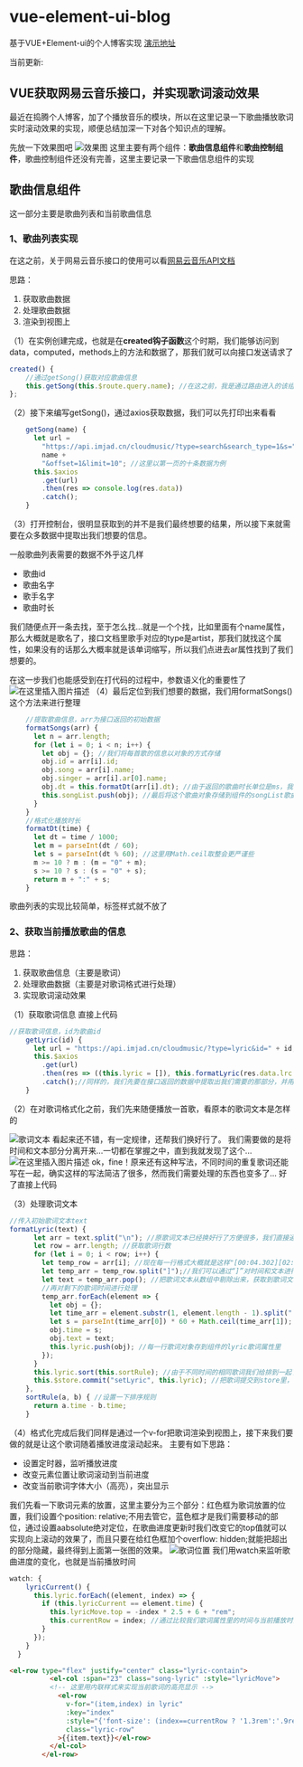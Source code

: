 # vue-element-ui-blog
基于VUE+Element-ui的个人博客实现
[演示地址](http://106.52.104.235/)

当前更新: 

## VUE获取网易云音乐接口，并实现歌词滚动效果
最近在捣腾个人博客，加了个播放音乐的模块，所以在这里记录一下歌曲播放歌词实时滚动效果的实现，顺便总结加深一下对各个知识点的理解。

先放一下效果图吧
![效果图](https://img-blog.csdnimg.cn/20200521162619475.png?x-oss-process=image/watermark,type_ZmFuZ3poZW5naGVpdGk,shadow_10,text_aHR0cHM6Ly9ibG9nLmNzZG4ubmV0L3dlaXhpbl80NDIwMDI4OA==,size_16,color_FFFFFF,t_70#pic_center)
这里主要有两个组件：**歌曲信息组件**和**歌曲控制组件**，歌曲控制组件还没有完善，这里主要记录一下歌曲信息组件的实现
## 歌曲信息组件
这一部分主要是歌曲列表和当前歌曲信息
### 1、歌曲列表实现
在这之前，关于网易云音乐接口的使用可以看[网易云音乐API文档](https://api.imjad.cn/cloudmusic.md)

思路：

 1. 获取歌曲数据
 2. 处理歌曲数据
 3. 渲染到视图上

（1）在实例创建完成，也就是在**created钩子函数**这个时期，我们能够访问到data，computed，methods上的方法和数据了，那我们就可以向接口发送请求了
```javascript
created() {
    //通过getSong()获取对应歌曲信息
    this.getSong(this.$route.query.name); //在这之前，我是通过路由进入的该组件，所以会传递一个name歌手名字作为参数
};
```
（2）接下来编写getSong()，通过axios获取数据，我们可以先打印出来看看
```javascript
    getSong(name) {
      let url =
        "https://api.imjad.cn/cloudmusic/?type=search&search_type=1&s=" +
        name +
        "&offset=1&limit=10"; //这里以第一页的十条数据为例
      this.$axios
        .get(url)
        .then(res => console.log(res.data))
        .catch();
    }
```
（3）打开控制台，很明显获取到的并不是我们最终想要的结果，所以接下来就需要在众多数据中提取出我们想要的信息。

一般歌曲列表需要的数据不外乎这几样

 - 歌曲id
 - 歌曲名字
 - 歌手名字
 - 歌曲时长

我们随便点开一条去找，至于怎么找...就是一个个找，比如里面有个name属性，那么大概就是歌名了，接口文档里歌手对应的type是artist，那我们就找这个属性，如果没有的话那么大概率就是该单词缩写，所以我们点进去ar属性找到了我们想要的。

在这一步我们也能感受到在打代码的过程中，参数语义化的重要性了
![在这里插入图片描述](https://img-blog.csdnimg.cn/20200521205936764.png?x-oss-process=image/watermark,type_ZmFuZ3poZW5naGVpdGk,shadow_10,text_aHR0cHM6Ly9ibG9nLmNzZG4ubmV0L3dlaXhpbl80NDIwMDI4OA==,size_16,color_FFFFFF,t_70#pic_center)
（4）最后定位到我们想要的数据，我们用formatSongs()这个方法来进行整理
```javascript
    //提取歌曲信息，arr为接口返回的初始数据
    formatSongs(arr) {
      let n = arr.length;
      for (let i = 0; i < n; i++) {
        let obj = {}; //我们将每首歌的信息以对象的方式存储
        obj.id = arr[i].id;
        obj.song = arr[i].name;
        obj.singer = arr[i].ar[0].name;
        obj.dt = this.formatDt(arr[i].dt); //由于返回的歌曲时长单位是ms，我们还要将其转换成00：00的格式
        this.songList.push(obj); //最后将这个歌曲对象存储到组件的songList歌曲列表属性上，最后用个v-for就可以在视图上呈现出来了
      }
    }
    //格式化播放时长
    formatDt(time) {
      let dt = time / 1000;
      let m = parseInt(dt / 60);
      let s = parseInt(dt % 60); //这里用Math.ceil取整会更严谨些
      m >= 10 ? m : (m = "0" + m);
      s >= 10 ? s : (s = "0" + s);
      return m + ":" + s;
    }
```
歌曲列表的实现比较简单，标签样式就不放了

### 2、获取当前播放歌曲的信息
思路：

 1. 获取歌曲信息（主要是歌词）
 2. 处理歌曲数据（主要是对歌词格式进行处理）
 3. 实现歌词滚动效果

（1）获取歌词信息
直接上代码
```javascript
//获取歌词信息，id为歌曲id
    getLyric(id) {
      let url = "https://api.imjad.cn/cloudmusic/?type=lyric&id=" + id; //获取歌词信息要设置type=lyric，详情看接口文档
      this.$axios
        .get(url)
        .then(res => ((this.lyric = []), this.formatLyric(res.data.lrc.lyric))) 
        .catch();//同样的，我们先要在接口返回的数据中提取出我们需要的那部分，并用一个formatLyric方法来对它进行格式化
    }
```

（2）在对歌词格式化之前，我们先来随便播放一首歌，看原本的歌词文本是怎样的

![歌词文本](https://img-blog.csdnimg.cn/20200521215300902.png#pic_center)
看起来还不错，有一定规律，还帮我们换好行了。
我们需要做的是将时间和文本部分分离开来...一切都在掌握之中，直到我就发现了这个...
![在这里插入图片描述](https://img-blog.csdnimg.cn/20200521223805929.png#pic_center)
ok，fine！原来还有这种写法，不同时间的重复歌词还能写在一起，确实这样的写法简洁了很多，然而我们需要处理的东西也变多了...
好了直接上代码

（3）处理歌词文本
```javascript
//传入初始歌词文本text
formatLyric(text) {
      let arr = text.split("\n"); //原歌词文本已经换好行了方便很多，我们直接通过换行符“\n”进行切割
      let row = arr.length; //获取歌词行数
      for (let i = 0; i < row; i++) {
        let temp_row = arr[i]; //现在每一行格式大概就是这样"[00:04.302][02:10.00]hello world";
        let temp_arr = temp_row.split("]");//我们可以通过“]”对时间和文本进行分离
        let text = temp_arr.pop(); //把歌词文本从数组中剔除出来，获取到歌词文本了！
        //再对剩下的歌词时间进行处理
        temp_arr.forEach(element => {
          let obj = {};
          let time_arr = element.substr(1, element.length - 1).split(":");//先把多余的“[”去掉，再分离出分、秒
          let s = parseInt(time_arr[0]) * 60 + Math.ceil(time_arr[1]); //把时间转换成与currentTime相同的类型，方便待会实现滚动效果
          obj.time = s;
          obj.text = text;
          this.lyric.push(obj); //每一行歌词对象存到组件的lyric歌词属性里
        });
      }
      this.lyric.sort(this.sortRule); //由于不同时间的相同歌词我们给排到一起了，所以这里要以时间顺序重新排列一下
      this.$store.commit("setLyric", this.lyric); //把歌词提交到store里，为了重新进入该组件时还能再次渲染
    },
    sortRule(a, b) { //设置一下排序规则
      return a.time - b.time;
    }
```
（4）格式化完成后我们同样是通过一个v-for把歌词渲染到视图上，接下来我们要做的就是让这个歌词随着播放进度滚动起来。
主要有如下思路：

 - 设置定时器，监听播放进度
 - 改变元素位置让歌词滚动到当前进度
 - 改变当前歌词字体大小（高亮），突出显示

我们先看一下歌词元素的放置，这里主要分为三个部分：红色框为歌词放置的位置，我们设置个position: relative;不用去管它，蓝色框才是我们需要移动的部位，通过设置aabsolute绝对定位，在歌曲进度更新时我们改变它的top值就可以实现向上滚动的效果了，而且只要在给红色框加个overflow: hidden;就能把超出的部分隐藏，最终得到上面第一张图的效果。
![歌词位置](https://img-blog.csdnimg.cn/20200521232348925.png?x-oss-process=image/watermark,type_ZmFuZ3poZW5naGVpdGk,shadow_10,text_aHR0cHM6Ly9ibG9nLmNzZG4ubmV0L3dlaXhpbl80NDIwMDI4OA==,size_16,color_FFFFFF,t_70#pic_center)
我们用watch来监听歌曲进度的变化，也就是当前播放时间
```javascript
watch: {
    lyricCurrent() {
      this.lyric.forEach((element, index) => {
        if (this.lyricCurrent == element.time) {
          this.lyricMove.top = -index * 2.5 + 6 + "rem";
          this.currentRow = index; //通过比较我们歌词属性里的时间与当前播放时间，来定位到该歌词
        }
      });
    }
  }
```
```html
<el-row type="flex" justify="center" class="lyric-contain">
          <el-col :span="23" class="song-lyric" :style="lyricMove">
          <!-- 这里用内联样式来实现当前歌词的高亮显示 -->
            <el-row
              v-for="(item,index) in lyric"
              :key="index"
              :style="{'font-size': (index==currentRow ? '1.3rem':'.9rem')}"
              class="lyric-row"
            >{{item.text}}</el-row>
          </el-col>
        </el-row>
```
